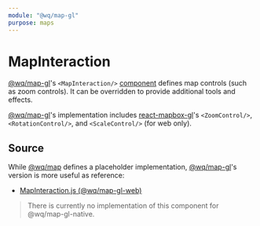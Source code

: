```yaml
---
module: "@wq/map-gl"
purpose: maps
---
```


# MapInteraction

[@wq/map-gl]'s `<MapInteraction/>` [component][index] defines map controls (such as zoom controls).  It can be overridden to provide additional tools and effects.

[@wq/map-gl]'s implementation includes [react-mapbox-gl]'s `<ZoomControl/>`, `<RotationControl/>`, and `<ScaleControl/>` (for web only).

## Source

While [@wq/map] defines a placeholder implementation, [@wq/map-gl]'s version is more useful as reference:

 * [MapInteraction.js (@wq/map-gl-web)][map-gl-web-src]

> There is currently no implementation of this component for @wq/map-gl-native.

[index]: ./index.md
[@wq/map]: ../@wq/map.md
[@wq/map-gl]: ../@wq/map-gl.md
[map-gl-web-src]: https://github.com/wq/wq.app/blob/main/packages/map-gl-web/src/components/MapInteraction.js
[react-mapbox-gl]: https://github.com/alex3165/react-mapbox-gl
